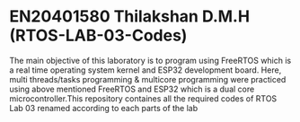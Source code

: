 # EN20401580 Thilakshan D.M.H (RTOS-LAB-03-Codes)



The main objective of this laboratory is to program using FreeRTOS which is a real time operating system kernel and ESP32 development board. Here, multi threads/tasks programming & multicore programming were practiced using above mentioned FreeRTOS and ESP32 which is a dual core microcontroller.This repository containes all the required codes of RTOS Lab 03 renamed according to each parts of the lab

